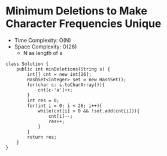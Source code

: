 # Minimum Deletions to Make Character Frequencies Unique

- Time Complexity: O(N)
- Space Complexity: O(26)
  - N as length of s

```
class Solution {
    public int minDeletions(String s) {
        int[] cnt = new int[26];
        HashSet<Integer> set = new HashSet();
        for(char c: s.toCharArray()){
            cnt[c-'a']++;
        }
        int res = 0;
        for(int i = 0; i < 26; i++){
            while(cnt[i] > 0 && !set.add(cnt[i])){
                cnt[i]--;
                res++;
            }
        }
        return res;
    }
}
```
